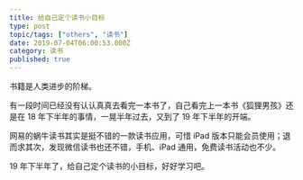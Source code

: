 ```yaml
---
title: 给自己定个读书小目标
type: post
topic/tags: ["others", "读书"]
date: 2019-07-04T06:00:53.000Z
category: 读书
published: true
---
```


书籍是人类进步的阶梯。

有一段时间已经没有认认真真去看完一本书了，自己看完上一本书《狐狸男孩》还是在 18 年下半年的事情，一晃半年过去，又到了 19 年下半年的开端。

网易的蜗牛读书其实是挺不错的一款读书应用，可惜 iPad 版本只能会员使用；退而求其次，发现微信读书也还不错，手机、iPad 通用，免费读书活动也不少。

19 年下半年了，给自己定个读书的小目标，好好学习吧。
